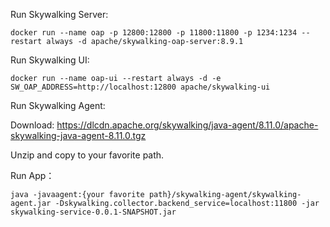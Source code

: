Run Skywalking Server:

    docker run --name oap -p 12800:12800 -p 11800:11800 -p 1234:1234 --restart always -d apache/skywalking-oap-server:8.9.1

Run Skywalking UI:

    docker run --name oap-ui --restart always -d -e SW_OAP_ADDRESS=http://localhost:12800 apache/skywalking-ui

Run Skywalking Agent:

Download: https://dlcdn.apache.org/skywalking/java-agent/8.11.0/apache-skywalking-java-agent-8.11.0.tgz

Unzip and copy to your favorite path.

Run App：

    java -javaagent:{your favorite path}/skywalking-agent/skywalking-agent.jar -Dskywalking.collector.backend_service=localhost:11800 -jar skywalking-service-0.0.1-SNAPSHOT.jar
